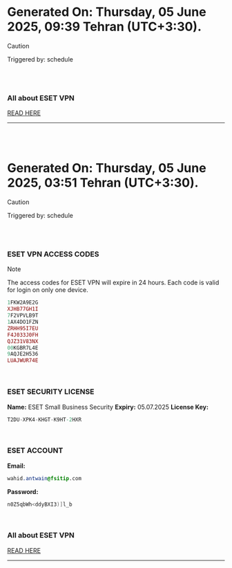 # Generated On: Thursday, 05 June 2025, 09:39 Tehran (UTC+3:30).

> [!CAUTION]
> Triggered by: schedule

<br><br>

### All about ESET VPN

[READ HERE](https://t.me/F_NiREvil/2113)

---

<br><br>

# Generated On: Thursday, 05 June 2025, 03:51 Tehran (UTC+3:30).

> [!CAUTION]
> Triggered by: schedule

<br><br>

### ESET VPN ACCESS CODES

> [!NOTE]
> The access codes for ESET VPN will expire in 24 hours.
> Each code is valid for login on only one device.

```ruby
1FKW2A9E2G
XJHB77GH1I
7F2VPVLB9T
1AX4DO1FZN
ZRHH95I7EU
F4J033J0FH
QJZ31V83NX
00KGBR7L4E
9AQJE2H536
LUAJWUR74E
```

<br>

### ESET SECURITY LICENSE

**Name:** ESET Small Business Security
**Expiry:** 05.07.2025
**License Key:**

```POV-Ray SDL
T2DU-XPK4-KHGT-K9HT-2HXR
```

<br>

### ESET ACCOUNT

**Email:**

```CSS
wahid.antwain@fsitip.com
```

**Password:**

```POV-Ray SDL
n0Z5qbWh<ddyBXI3)]l_b
```

<br>

### All about ESET VPN

[READ HERE](https://t.me/F_NiREvil/2113)

---

<br><br>


